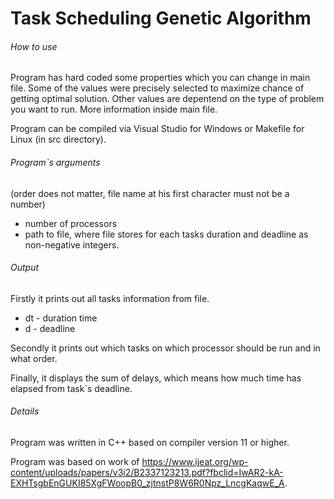 # Task Scheduling Genetic Algorithm


###### How to use
Program has hard coded some properties which you can change in main file. Some of the values were precisely selected to maximize chance of getting optimal solution. Other values are depentend on the type of problem you want to run. More information inside main file.

Program can be compiled via Visual Studio for Windows or Makefile for Linux (in src directory).


###### Program`s arguments 
(order does not matter, file name at his first character must not be a number)
- number of processors
- path to file, where file stores for each tasks duration and deadline as non-negative integers.


###### Output
Firstly it prints out all tasks information from file. 
- dt - duration time
- d - deadline

Secondly it prints out which tasks on which processor should be run and in what order.

Finally, it displays the sum of delays, which means how much time has elapsed from task`s deadline.


###### Details
Program was written in C++ based on compiler version 11 or higher.

Program was based on work of https://www.ijeat.org/wp-content/uploads/papers/v3i2/B2337123213.pdf?fbclid=IwAR2-kA-EXHTsgbEnGUKI85XgFWoopB0_zjtnstP8W6R0Npz_LncgKaqwE_A.